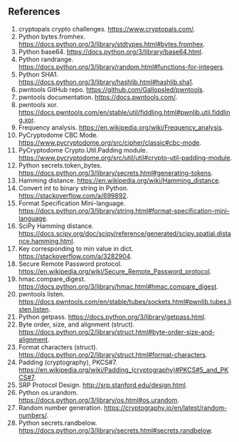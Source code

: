 ## References
1. cryptopals crypto challenges. https://www.cryptopals.com/.
2. Python bytes.fromhex. https://docs.python.org/3/library/stdtypes.html#bytes.fromhex.
2. Python base64. https://docs.python.org/3/library/base64.html.
2. Python randrange. https://docs.python.org/3/library/random.html#functions-for-integers.
2. Python SHA1. https://docs.python.org/3/library/hashlib.html#hashlib.sha1.
2. pwntools GitHub repo. https://github.com/Gallopsled/pwntools.
2. pwntools documentation. https://docs.pwntools.com/.
2. pwntools xor. https://docs.pwntools.com/en/stable/util/fiddling.html#pwnlib.util.fiddling.xor.
2. Frequency analysis. https://en.wikipedia.org/wiki/Frequency_analysis.
2. PyCryptodome CBC Mode. https://www.pycryptodome.org/src/cipher/classic#cbc-mode.
2. PyCryptodome Crypto.Util.Padding module. https://www.pycryptodome.org/src/util/util#crypto-util-padding-module.
2. Python secrets.token_bytes. https://docs.python.org/3/library/secrets.html#generating-tokens.
2. Hamming distance. https://en.wikipedia.org/wiki/Hamming_distance.
2. Convert int to binary string in Python. https://stackoverflow.com/a/699892.
2. Format Specification Mini-language. https://docs.python.org/3/library/string.html#format-specification-mini-language.
2. SciPy Hamming distance. https://docs.scipy.org/doc/scipy/reference/generated/scipy.spatial.distance.hamming.html.
2. Key corresponding to min value in dict. https://stackoverflow.com/a/3282904.
2. Secure Remote Password protocol. https://en.wikipedia.org/wiki/Secure_Remote_Password_protocol.
2. hmac.compare_digest. https://docs.python.org/3/library/hmac.html#hmac.compare_digest.
2. pwntools listen. https://docs.pwntools.com/en/stable/tubes/sockets.html#pwnlib.tubes.listen.listen.
2. Python getpass. https://docs.python.org/3/library/getpass.html.
2. Byte order, size, and alignment (struct). https://docs.python.org/2/library/struct.html#byte-order-size-and-alignment.
2. Format characters (struct). https://docs.python.org/2/library/struct.html#format-characters.
2. Padding (cryptography), PKCS#7. https://en.wikipedia.org/wiki/Padding_(cryptography)#PKCS#5_and_PKCS#7.
2. SRP Protocol Design. http://srp.stanford.edu/design.html.
2. Python os.urandom. https://docs.python.org/3/library/os.html#os.urandom.
2. Random number generation. https://cryptography.io/en/latest/random-numbers/.
2. Python secrets.randbelow. https://docs.python.org/3/library/secrets.html#secrets.randbelow.
